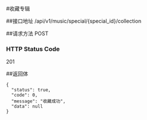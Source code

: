 #收藏专辑

##接口地址
/api/v1/music/special/{special_id}/collection

##请求方法
POST

### HTTP Status Code

201

##返回体
```json5
{
  "status": true,
  "code": 0,
  "message": "收藏成功",
  "data": null
}
```